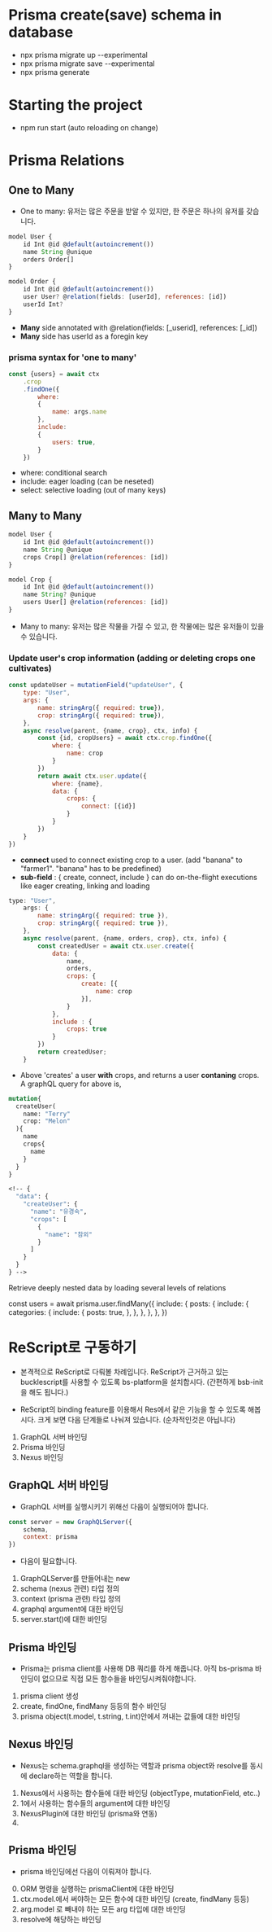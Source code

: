 # Prisma create(save) schema in database
- npx prisma migrate up --experimental
- npx prisma migrate save --experimental
- npx prisma generate

# Starting the project
- npm run start (auto reloading on change)

# Prisma Relations
## One to Many
- One to many: 유저는 많은 주문을 받알 수 있지만, 한 주문은 하나의 유저를 갖습니다.

```javascript
model User {
    id Int @id @default(autoincrement())
    name String @unique
    orders Order[]
}

model Order {
    id Int @id @default(autoincrement())
    user User? @relation(fields: [userId], references: [id])
    userId Int?
}
```
- **Many** side annotated with @relation(fields: [_userid], references: [_id])
- **Many** side has userId as a foregin key

### prisma syntax for 'one to many'
```javascript
const {users} = await ctx
    .crop
    .findOne({
        where: 
        {
            name: args.name
        },
        include: 
        {
            users: true,
        }
    })
```
- where: conditional search
- include: eager loading (can be neseted)
- select: selective loading (out of many keys)

## Many to Many
```javascript
model User {
    id Int @id @default(autoincrement())
    name String @unique
    crops Crop[] @relation(references: [id])
}

model Crop {
    id Int @id @default(autoincrement())
    name String? @unique
    users User[] @relation(references: [id])
}
```
- Many to many: 유저는 많은 작물을 가질 수 있고, 한 작물에는 많은 유저들이 있을 수 있습니다.
### Update user's crop information (adding or deleting crops one cultivates)

```javascript
const updateUser = mutationField("updateUser", {
    type: "User",
    args: {
        name: stringArg({ required: true}),
        crop: stringArg({ required: true}),
    },
    async resolve(parent, {name, crop}, ctx, info) {       
        const {id, cropUsers} = await ctx.crop.findOne({
            where: {
                name: crop
            }
        })
        return await ctx.user.update({
            where: {name},
            data: {
                crops: {
                    connect: [{id}]
                }
            }
        })
    }
})
```
- **connect** used to connect existing crop to a user. (add "banana" to "farmer1". "banana" has to be predefined)
- **sub-field** : { create, connect, include } can do on-the-flight executions like eager creating, linking and loading

```javascript
type: "User",
    args: {
        name: stringArg({ required: true }),
        crop: stringArg({ required: true }),
    },
    async resolve(parent, {name, orders, crop}, ctx, info) {
        const createdUser = await ctx.user.create({
            data: {
                name,
                orders, 
                crops: {
                    create: [{
                        name: crop
                    }],
                }
            },
            include : {
                crops: true
            }
        })
        return createdUser;
    }
```
- Above 'creates' a user **with** crops, and returns a user **contaning** crops. A graphQL query for above is,

```graphQL
mutation{
  createUser(
    name: "Terry"
    crop: "Melon"
  ){
    name
    crops{
      name
    }
  }
}

<!-- {
  "data": {
    "createUser": {
      "name": "유경숙",
      "crops": [
        {
          "name": "참외"
        }
      ]
    }
  }
} -->
```


Retrieve deeply nested data by loading several levels of relations

const users = await prisma.user.findMany({
  include: {
    posts: {
      include: {
        categories: {
          include: {
            posts: true,
          },
        },
      },
    },
  },
})

# ReScript로 구동하기
- 본격적으로 ReScript로 다뤄볼 차례입니다. ReScript가 근거하고 있는 bucklescript를 사용할 수 있도록 bs-platform을 설치합시다. (간편하게 bsb-init을 해도 됩니다.)

- ReScript의 binding feature를 이용해서 Res에서 같은 기능을 할 수 있도록 해봅시다. 크게 보면 다음 단계들로 나눠져 있습니다. (순차적인것은 아닙니다)
1. GraphQL 서버 바인딩
2. Prisma 바인딩
3. Nexus 바인딩

## GraphQL 서버 바인딩
- GraphQL 서버를 실행시키기 위해선 다음이 실행되어야 합니다.
```javascript
const server = new GraphQLServer({
    schema,
    context: prisma
})
```
- 다음이 필요합니다.
1. GraphQLServer를 만들어내는 new 
2. schema (nexus 관련) 타입 정의
3. context (prisma 관련) 타입 정의
4. graphql argument에 대한 바인딩  
5. server.start()에 대한 바인딩

## Prisma 바인딩
- Prisma는 prisma client를 사용해 DB 쿼리를 하게 해줍니다. 아직 bs-prisma 바인딩이 없으므로 직접 모든 함수들을 바인딩시켜줘야합니다.
1. prisma client 생성
2. create, findOne, findMany 등등의 함수 바인딩
3. prisma object(t.model, t.string, t.int)안에서 꺼내는 값들에 대한 바인딩

## Nexus 바인딩
- Nexus는 schema.graphql을 생성하는 역할과 prisma object와 resolve를 동시에 declare하는 역할을 합니다. 
1. Nexus에서 사용하는 함수들에 대한 바인딩 (objectType, mutationField, etc..)
2. 1에서 사용하는 함수들의 argument에 대한 바인딩
3. NexusPlugin에 대한 바인딩 (prisma와 연동)
4. 


## Prisma 바인딩
- prisma 바인딩에선 다음이 이뤄져야 합니다. 

0. ORM 명령을 실행하는 prismaClient에 대한 바인딩
1. ctx.model.에서 써야하는 모든 함수에 대한 바인딩 (create, findMany 등등)
2. arg.model 로 빼내야 하는 모든 arg 타입에 대한 바인딩 
3. resolve에 해당하는 바인딩



